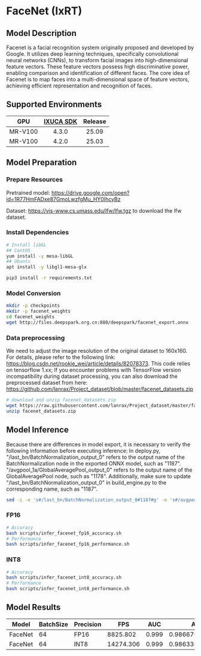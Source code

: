 # FaceNet (IxRT)

## Model Description

Facenet is a facial recognition system originally proposed and developed by Google. It utilizes deep learning techniques, specifically convolutional neural networks (CNNs), to transform facial images into high-dimensional feature vectors. These feature vectors possess high discriminative power, enabling comparison and identification of different faces. The core idea of Facenet is to map faces into a multi-dimensional space of feature vectors, achieving efficient representation and recognition of faces.

## Supported Environments

| GPU    | [IXUCA SDK](https://gitee.com/deep-spark/deepspark#%E5%A4%A9%E6%95%B0%E6%99%BA%E7%AE%97%E8%BD%AF%E4%BB%B6%E6%A0%88-ixuca) | Release |
| :----: | :----: | :----: |
| MR-V100 | 4.3.0 | 25.09 |
| MR-V100 | 4.2.0 | 25.03 |

## Model Preparation

### Prepare Resources

Pretrained model: <https://drive.google.com/open?id=1R77HmFADxe87GmoLwzfgMu_HY0IhcyBz>

Dataset: <https://vis-www.cs.umass.edu/lfw/lfw.tgz> to download the lfw dataset.

### Install Dependencies

```bash
# Install libGL
## CentOS
yum install -y mesa-libGL
## Ubuntu
apt install -y libgl1-mesa-glx

pip3 install -r requirements.txt
```

### Model Conversion

```bash
mkdir -p checkpoints
mkdir -p facenet_weights
cd facenet_weights
wget http://files.deepspark.org.cn:880/deepspark/facenet_export.onnx
```

### Data preprocessing

We need to adjust the image resolution of the original dataset to 160x160. For details, please refer to the following link: <https://blog.csdn.net/rookie_wei/article/details/82078373>. This code relies on tensorflow 1.xx; If you encounter problems with TensorFlow version incompatibility during dataset processing, you can also download the preprocessed dataset from here: <https://github.com/lanrax/Project_dataset/blob/master/facenet_datasets.zip>

```bash
# download and unzip facenet_datasets.zip
wget https://raw.githubusercontent.com/lanrax/Project_dataset/master/facenet_datasets.zip
unzip facenet_datasets.zip
```

## Model Inference

Because there are differences in model export, it is necessary to verify the following information before executing inference: In deploy.py, "/last_bn/BatchNormalization_output_0" refers to the output name of the BatchNormalization node in the exported ONNX model, such as "1187". "/avgpool_1a/GlobalAveragePool_output_0" refers to the output name of the GlobalAveragePool node, such as "1178". Additionally, make sure to update "/last_bn/BatchNormalization_output_0" in build_engine.py to the corresponding name, such as "1187".

```bash
sed -i -e 's#/last_bn/BatchNormalization_output_0#1187#g' -e 's#/avgpool_1a/GlobalAveragePool_output_0#1178#g' deploy.py build_engine.py
```

### FP16

```bash
# Accuracy
bash scripts/infer_facenet_fp16_accuracy.sh
# Performance
bash scripts/infer_facenet_fp16_performance.sh
```

### INT8

```bash
# Accuracy
bash scripts/infer_facenet_int8_accuracy.sh
# Performance
bash scripts/infer_facenet_int8_performance.sh
```

## Model Results

| Model   | BatchSize | Precision | FPS       | AUC   | ACC              |
| ------- | --------- | --------- | --------- | ----- | ---------------- |
| FaceNet | 64        | FP16      | 8825.802  | 0.999 | 0.98667+-0.00641 |
| FaceNet | 64        | INT8      | 14274.306 | 0.999 | 0.98633+-0.00605 |
